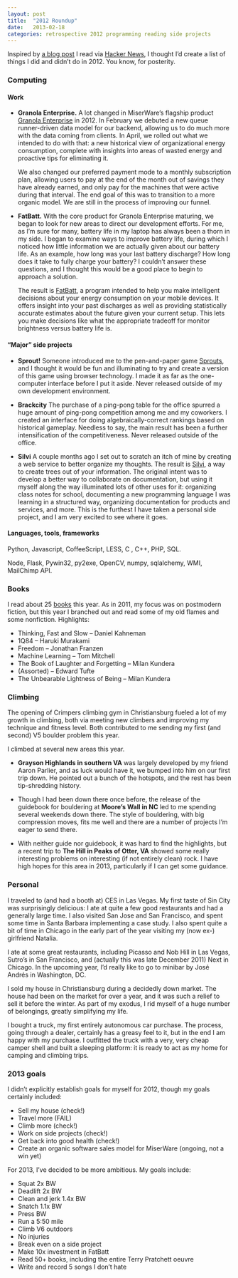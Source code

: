 ```yaml
---
layout: post
title:  "2012 Roundup"
date:   2013-02-18
categories: retrospective 2012 programming reading side projects
---
```

Inspired by [a blog post](http://blog.fogus.me/2012/12/26/the-best-things-and-stuff-of-2012/) I read via [Hacker News](http://news.ycombinator.com/), I thought I&#8217;d create a list of things I did and didn&#8217;t do in 2012. You know, for posterity.

### Computing

#### Work

*   **Granola Enterprise.** A lot changed in MiserWare&#8217;s flagship product [Granola Enterprise](http://grano.la) in 2012. In February we debuted a new queue runner-driven data model for our backend, allowing us to do much more with the data coming from clients. In April, we rolled out what we intended to do with that: a new historical view of organizational energy consumption, complete with insights into areas of wasted energy and proactive tips for eliminating it.

    We also changed our preferred payment mode to a monthly subscription plan, allowing users to pay at the end of the month out of savings they have already earned, and only pay for the machines that were active during that interval. The end goal of this was to transition to a more organic model. We are still in the process of improving our funnel.
*   **FatBatt.** With the core product for Granola Enterprise maturing, we began to look for new areas to direct our development efforts. For me, as I&#8217;m sure for many, battery life in my laptop has always been a thorn in my side.  I began to examine ways to improve battery life, during which I noticed how little information we are actually given about our battery life. As an example, how long was your last battery discharge? How long does it take to fully charge your battery? I couldn&#8217;t answer these questions, and I thought this would be a good place to begin to approach a solution.

    The result is [FatBatt](http://fatbatt.com), a program intended to help you make intelligent decisions about your energy consumption on your mobile devices. It offers insight into your past discharges as well as providing statistically accurate estimates about the future given your current setup. This lets you make decisions like what the appropriate tradeoff for monitor brightness versus battery life is.

#### &#8220;Major&#8221; side projects

*   **Sprout!** Someone introduced me to the pen-and-paper game [Sprouts](http://en.wikipedia.org/wiki/Sprouts_(game)), and I thought it would be fun and illuminating to try and create a version of this game using browser technology. I made it as far as the one-computer interface before I put it aside. Never released outside of my own development environment.

*   **Brackcity** The purchase of a ping-pong table for the office spurred a huge amount of ping-pong competition among me and my coworkers. I created an interface for doing algebraically-correct rankings based on historical gameplay. Needless to say, the main result has been a further intensification of the competitiveness. Never released outside of the office.

*   **Silvi** A couple months ago I set out to scratch an itch of mine by creating a web service to better organize my thoughts. The result is [Silvi](http://getsilvi.com), a way to create trees out of your information. The original intent was to develop a better way to collaborate on documentation, but using it myself along the way illuminated lots of other uses for it: organizing class notes for school, documenting a new programming language I was learning in a structured way, organizing documentation for products and services, and more. This is the furthest I have taken a personal side project, and I am very excited to see where it goes.

#### Languages, tools, frameworks

Python, Javascript, CoffeeScript, LESS, C , C++, PHP, SQL.

Node, Flask, Pywin32, py2exe, OpenCV, numpy, sqlalchemy, WMI, MailChimp API.

### Books

I read about 25 [books](http://thejosephturner.com/blog/book-list/ "Book List") this year. As in 2011, my focus was on postmodern fiction, but this year I branched out and read some of my old flames and some nonfiction. Highlights:

*   Thinking, Fast and Slow &#8211; Daniel Kahneman
*   1Q84 &#8211; Haruki Murakami
*   Freedom &#8211; Jonathan Franzen
*   Machine Learning &#8211; Tom Mitchell
*   The Book of Laughter and Forgetting &#8211; Milan Kundera
*   (Assorted) &#8211; Edward Tufte
*   The Unbearable Lightness of Being &#8211; Milan Kundera

### Climbing

The opening of Crimpers climbing gym in Christiansburg fueled a lot of my growth in climbing, both via meeting new climbers and improving my technique and fitness level. Both contributed to me sending my first (and second) V5 boulder problem this year.

I climbed at several new areas this year.

*   **Grayson Highlands in southern VA** was largely developed by my friend Aaron Parlier, and as luck would have it, we bumped into him on our first trip down. He pointed out a bunch of the hotspots, and the rest has been tip-shredding history.

*   Though I had been down there once before, the release of the guidebook for bouldering at **Moore&#8217;s Wall in NC** led to me spending several weekends down there. The style of bouldering, with big compression moves, fits me well and there are a number of projects I&#8217;m eager to send there.

*   With neither guide nor guidebook, it was hard to find the highlights, but a recent trip to **The Hill in Peaks of Otter, VA** showed some really interesting problems on interesting (if not entirely clean) rock. I have high hopes for this area in 2013, particularly if I can get some guidance.

### Personal

I traveled to (and had a booth at) CES in Las Vegas. My first taste of Sin City was surprisingly delicious: I ate at quite a few good restaurants and had a generally large time. I also visited San Jose and San Francisco, and spent some time in Santa Barbara implementing a case study. I also spent quite a bit of time in Chicago in the early part of the year visiting my (now ex-) girlfriend Natalia.

I ate at some great restaurants, including Picasso and Nob Hill in Las Vegas, Sutro&#8217;s in San Francisco, and (actually this was late December 2011) Next in Chicago. In the upcoming year, I&#8217;d really like to go to minibar by José Andrés in Washington, DC.

I sold my house in Christiansburg during a decidedly down market. The house had been on the market for over a year, and it was such a relief to sell it before the winter. As part of my exodus, I rid myself of a huge number of belongings, greatly simplifying my life.

I bought a truck, my first entirely autonomous car purchase. The process, going through a dealer, certainly has a greasy feel to it, but in the end I am happy with my purchase. I outfitted the truck with a very, very cheap camper shell and built a sleeping platform: it is ready to act as my home for camping and climbing trips.

### 2013 goals

I didn&#8217;t explicitly establish goals for myself for 2012, though my goals certainly included:

*   Sell my house (check!)
*   Travel more (FAIL)
*   Climb more (check!)
*   Work on side projects (check!)
*   Get back into good health (check!)
*   Create an organic software sales model for MiserWare (ongoing, not a win yet)

For 2013, I&#8217;ve decided to be more ambitious. My goals include:

*   Squat 2x BW
*   Deadlift 2x BW
*   Clean and jerk 1.4x BW
*   Snatch 1.1x BW
*   Press BW
*   Run a 5:50 mile
*   Climb V6 outdoors
*   No injuries
*   Break even on a side project
*   Make 10x investment in FatBatt
*   Read 50+ books, including the entire Terry Pratchett oeuvre
*   Write and record 5 songs I don&#8217;t hate
